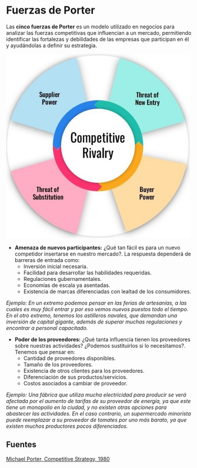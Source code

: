 # Fuerzas de Porter

Las **cinco fuerzas de Porter** es un modelo utilizado en negocios para analizar las fuerzas competitivas que influencian a un mercado, permitiendo identificar las fortalezas y debilidades de las empresas que participan en él y ayudándolas a definir su estrategia.

<img alt="Competitive forces" src="../assets/images/porter-five-forces.jpg" width="500" height="500">

* **Amenaza de nuevos participantes:** ¿Qué tan fácil es para un nuevo competidor insertarse en nuestro mercado?. La respuesta dependerá de barreras de entrada como:
    * Inversión inicial necesaria.
    * Facilidad para desarrollar las habilidades requeridas.
    * Regulaciones gubernamentales.
    * Economías de escala ya asentadas.
    * Existencia de marcas diferenciadas con lealtad de los consumidores.

*Ejemplo: En un extremo podemos pensar en las ferias de artesanías, a las cuales es muy fácil entrar y por eso vemos nuevos puestos todo el tiempo. En el otro extremo, tenemos los astilleros navales, que demandan una inversión de capital gigante, además de superar muchas regulaciones y encontrar a personal capacitado.*

* **Poder de los proveedores:** ¿Qué tanta influencia tienen los proveedores sobre nuestras actividades? ¿Podemos sustituirlos si lo necesitamos?. Tenemos que pensar en:
    * Cantidad de proveedores disponibles.
    * Tamaño de los proveedores.
    * Existencia de otros clientes para los proveedores.
    * Diferenciación de sus productos/servicios.
    * Costos asociados a cambiar de proveedor.

*Ejemplo: Una fábrica que utiliza mucha electricidad para producir se verá afectada por el aumento de tarifas de su proveedor de energía, ya que este tiene un monopolio en la ciudad, y no existen otras opciones para abastecer las actividades. En el caso contrario, un supermercado minorista puede reemplazar a su proveedor de tomates por uno más barato, ya que existen muchos productores pocos diferenciados.*

## Fuentes
[Michael Porter, Competitive Strategy, 1980](https://www.hbs.edu/faculty/Pages/item.aspx?num=195)